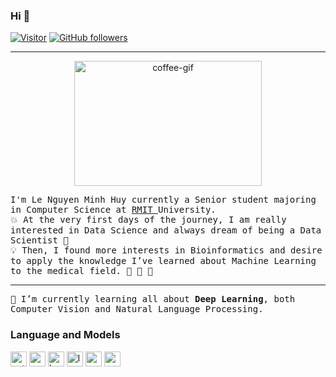 ### Hi 👋


[![Visitor](https://visitor-badge.laobi.icu/badge?page_id=lenguyenminhhuy.lenguyenminhhuy)](https://github.com/lenguyenminhhuy) [![GitHub followers](https://img.shields.io/github/followers/lenguyenminhhuy.svg?style=social&label=Follow)](https://github.com/lenguyenminhhuy?tab=followers)

<hr/>
<p align="center">
<img alt="coffee-gif" width="300px" height="200px" src="https://images-wixmp-ed30a86b8c4ca887773594c2.wixmp.com/f/c83c004e-1370-4756-88e5-4071de797088/dds1ndp-69dbc70d-57e7-42ec-b66d-ba721437c54a.gif?token=eyJ0eXAiOiJKV1QiLCJhbGciOiJIUzI1NiJ9.eyJzdWIiOiJ1cm46YXBwOjdlMGQxODg5ODIyNjQzNzNhNWYwZDQxNWVhMGQyNmUwIiwiaXNzIjoidXJuOmFwcDo3ZTBkMTg4OTgyMjY0MzczYTVmMGQ0MTVlYTBkMjZlMCIsIm9iaiI6W1t7InBhdGgiOiJcL2ZcL2M4M2MwMDRlLTEzNzAtNDc1Ni04OGU1LTQwNzFkZTc5NzA4OFwvZGRzMW5kcC02OWRiYzcwZC01N2U3LTQyZWMtYjY2ZC1iYTcyMTQzN2M1NGEuZ2lmIn1dXSwiYXVkIjpbInVybjpzZXJ2aWNlOmZpbGUuZG93bmxvYWQiXX0.DY7OJ8ZVn92YMhsPJXJXBZmEF9lT6vuplqchQehNEIY" /></p>

<p>
  <samp>
    I'm Le Nguyen Minh Huy currently a Senior student majoring in Computer Science at <a href="http://www.rmit.edu.vn/"> RMIT </a> University. <br/>
  💥 At the very first days of the journey, I am really interested in Data Science and always dream of being a Data Scientist 💌 <br/> 
  💡 Then, I found more interests in Bioinformatics and desire to apply the knowledge I’ve learned about Machine Learning to the medical field. 🌟 💫 📍
  </samp>
</p>
<hr/>
<p>
  <samp>
    👀 I’m currently learning all about <b>Deep Learning</b>, both Computer Vision and Natural Language Processing.
   </samp>
</p>


### Language and Models
<img alt="pytorch" width="26px" height="24px" src="https://user-images.githubusercontent.com/54904166/131100370-0f6a4dba-98c2-4106-a680-4fa2b0c91a4b.png" /> <img alt="neuralnetwork" width="26px" height="24px" src="https://user-images.githubusercontent.com/54904166/131101457-191dedd2-6a40-47be-85fd-47a0e7ce3d1a.png" /> <img alt="bert" width="26px" height="24px" src="https://user-images.githubusercontent.com/54904166/131101785-d1adf3c9-c7be-471e-a0c3-88785f98dd66.png" /> <img alt="lstm" width="26px" height="24px" src="https://user-images.githubusercontent.com/54904166/131101991-c5ccd851-bb9e-4a66-8af8-fbbe1db26f4c.png" /> <img alt="cnn" width="26px" height="24px" src="https://user-images.githubusercontent.com/54904166/131102416-cfc4f4d8-183d-4061-92d2-aa4bbe6aa8fc.png" />  <img alt="gan" width="26px" height="24px" src="https://user-images.githubusercontent.com/54904166/131102546-50887657-c131-4b42-bca7-883dd31c8e0d.png" /> 



